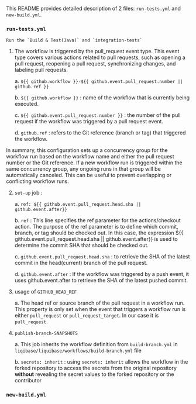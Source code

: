 This README provides detailed description of 2 files: `run-tests.yml` and `new-build.yml`.

### `run-tests.yml`

    Run the `Build & Test(Java)` and `integration-tests`

1. The workflow is triggered by the pull_request event type. This event type covers various actions related to pull requests, such as opening a pull request, reopening a pull request, synchronizing changes, and labeling pull requests.

   a. ```${{ github.workflow }}-${{ github.event.pull_request.number || github.ref }}```

   b. `${{ github.workflow }}` : name of the workflow that is currently being executed.

   c. `${{ github.event.pull_request.number }}` : the number of the pull request if the workflow was triggered by a pull request event.

   d. `github.ref` : refers to the Git reference (branch or tag) that triggered the workflow.

In summary, this configuration sets up a concurrency group for the workflow run based on the workflow name and either the pull request number or the Git reference. If a new workflow run is triggered within the same concurrency group, any ongoing runs in that group will be automatically canceled. This can be useful to prevent overlapping or conflicting workflow runs.


2. ```set-up``` job :

   a. ```ref: ${{ github.event.pull_request.head.sha || github.event.after}}```

   b. `ref` : This line specifies the ref parameter for the actions/checkout action. The purpose of the ref parameter is to define which commit, branch, or tag should be checked out. In this case, the expression ${{ github.event.pull_request.head.sha || github.event.after}} is used to determine the commit SHA that should be checked out.

   c. `github.event.pull_request.head.sha` : to retrieve the SHA of the latest commit in the head(current) branch of the pull request.

   d. `github.event.after` : If the workflow was triggered by a push event, it uses github.event.after to retrieve the SHA of the latest pushed commit.


3. usage of  ```GITHUB_HEAD_REF```

   a. The head ref or source branch of the pull request in a workflow run. This property is only set when the event that triggers a workflow run is either `pull_request` or `pull_request_target`. In our case it is `pull_request`. 

4. ```publish-branch-SNAPSHOTS```

   a. This job inherits the workflow definition from `build-branch.yml` in `liqibase/liquibase/workflows/build-branch.yml` file

   b. `secrets: inherit` : using `secrets: inherit` allows the workflow in the forked repository to access the secrets from the original repository **without** revealing the secret values to the forked repository or the contributor

### `new-build.yml`